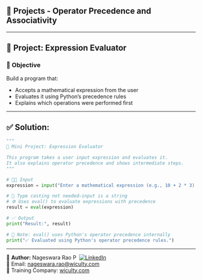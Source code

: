 ## 🔨 Projects - Operator Precedence and Associativity

---

## 🧩 Project: Expression Evaluator

### 🎯 Objective
Build a program that:
- Accepts a mathematical expression from the user
- Evaluates it using Python’s precedence rules
- Explains which operations were performed first

---

## ✅ Solution:
```python
"""
🎯 Mini Project: Expression Evaluator

This program takes a user input expression and evaluates it.
It also explains operator precedence and shows intermediate steps.
"""

# 🧑‍💻 Input
expression = input("Enter a mathematical expression (e.g., 10 + 2 * 3): ")

# 🧠 Type casting not needed—input is a string
# ⚙️ Uses eval() to evaluate expressions with precedence
result = eval(expression)

# ✅ Output
print("Result:", result)

# 🧠 Note: eval() uses Python's operator precedence internally
print("✅ Evaluated using Python's operator precedence rules.")
```

---

👤 **Author:** Nageswara Rao P &nbsp;[![LinkedIn](https://img.shields.io/badge/LinkedIn-%230077B5.svg?style=flat-square&logo=linkedin&logoColor=white)](https://www.linkedin.com/in/nageshvkn)  
📧 Email: [nageswara.rao@wiculty.com](mailto:nageswara.rao@wiculty.com)  
🏢 Training Company: [wiculty.com](https://wiculty.com)